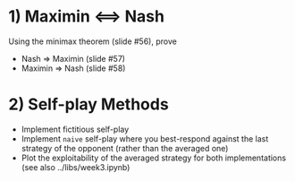 # 1) Maximin <==> Nash
Using the minimax theorem (slide #56), prove
- Nash => Maximin (slide #57)
- Maximin => Nash (slide #58) 


# 2) Self-play Methods
- Implement fictitious self-play  
- Implement ``naive`` self-play where you best-respond against the last strategy of the opponent (rather than the averaged one)
- Plot the exploitability of the averaged strategy for both implementations (see also ../libs/week3.ipynb)
